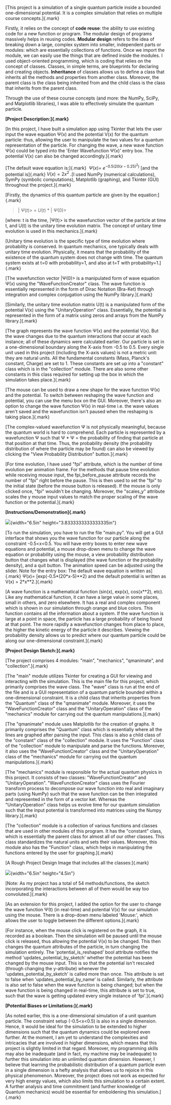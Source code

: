 [This project is a simulation of a single quantum particle inside a
bounded one-dimensional potential. It is a complex simulation that
relies on multiple course concepts.]{.mark}

Firstly, it relies on the concept of **code reuse**: the ability to use
existing code for a new function or program. The modular design of
programs massively helps in reusing codes. **Modular design** refers to
the idea of breaking down a large, complex system into smaller,
independent parts or modules: which are essentially collections of
functions. Once we import the module, we can easily use the things that
are defined inside the modules. I used object-oriented programming,
which is coding that relies on the concept of classes. Classes, in
simple terms, are blueprints for declaring and creating objects.
**Inheritance** of classes allows us to define a class that inherits all
the methods and properties from another class. Moreover, the parent
class is the class being inherited from and the child class is the class
that inherits from the parent class.

Through the use of these course concepts (and more: the NumPy, SciPy,
and Matplotlib libraries), I was able to effectively simulate the
quantum particle.

**[Project Description:]{.mark}**

[In this project, I have built a simulation app using Tkinter that lets
the user input the wave equation Ψ(x) and the potential V(x) for the
quantum particle: thus, allowing the user to manipulate the two values
for a quantum representation of the particle. For changing the wave, a
new wave function Ψ(x) could be typed into the 'Enter Wavefunction Ψ(x)'
entry box. The potential V(x) can also be changed accordingly.]{.mark}

[The default wave equation is:]{.mark}
$\ \Psi(x) = \ {e^{- 0.5(20(x - 0.25)^{2})}}^{}$ [and the potential
is]{.mark} $V(x) = {{2x}^{2}\ .}^{}$[I used NumPy (numerical
calculations), SymPy (symbolic computations), Matplotlib (graphing), and
Tkinter (GUI) throughout the project.]{.mark}

[Firstly, the dynamics of this quantum particle are given by the
equation:]{.mark}

> $|\ \Psi(t) > \  = \ U(t)\ *\ |\ \Psi(0) >$

[where: t is the time, \|Ψ(t)\> is the wavefunction vector of the
particle at time t, and U(t) is the unitary time evolution matrix. The
concept of unitary time evolution is used in this mechanics.]{.mark}

[Unitary time evolution is the specific type of time evolution where
probability is conserved. In quantum mechanics, one typically deals with
unitary time evolution. Physically, it means that the probability of the
existence of the quantum system does not change with time. The quantum
system exists at t=0 with probability=1, and also at t=T with
probability=1.]{.mark}

[The wavefunction vector \|Ψ(0)\> is a manipulated form of wave equation
Ψ(x) using the "WaveFunctionCreator" class. The wave function is
essentially represented in the form of Dirac Notation (Bra-Ket) through
integration and complex conjugation using the NumPy library.]{.mark}

[Similarly, the unitary time evolution matrix U(t) is a manipulated form
of the potential V(x) using the "UnitaryOperation" class. Essentially,
the potential is represented in the form of a matrix using zeros and
arrays from the NumPy library.]{.mark}

[The graph represents the wave function Ψ(x) and the potential V(x). But
the wave changes due to the quantum interactions that occur at each
instance; all of these dynamics were calculated earlier. Our particle is
set in a one-dimensional boundary along the X-axis from -0.5 to 0.5.
Every single unit used in this project (including the X-axis values) is
not a metric unit: they are natural units. All the fundamental constants
(Mass, Planck's constant, Charge) are set to 1. These constants are set
up into a \"constant\" class which is in the "collection" module. There
are also some other constants in this class required for setting up the
box in which the simulation takes place.]{.mark}

[The mouse can be used to draw a new shape for the wave function Ψ(x)
and the potential. To switch between reshaping the wave function and
potential, you can use the menu box on the GUI. Moreover, there's also
an option to change the wave function Ψ(x) in real-time i.e. the wave
values aren't saved and the wavefunction isn't paused when the reshaping
is taking place.]{.mark}

[The complex-valued wavefunction Ψ is not physically meaningful, because
the quantum world is hard to comprehend. Each particle is represented by
a wavefunction Ψ such that Ψ \* Ψ = the probability of finding that
particle at that position at that time. Thus, the probability density
(the probability distribution of where the particle may be found) can
also be viewed by clicking the "View Probability Distribution"
button.]{.mark}

[For time evolution, I have used "fpi" attribute, which is the number of
time evolution per animation frame. For the methods that pause time
evolution while receiving mouse input, the fpi_before_pause attribute
records the number of "fpi" right before the pause. This is then used to
set the "fpi" to the initial state (before the mouse button is
released). If the mouse is only clicked once, "fpi" wouldn't be
changing. Moreover, the "scales_y" attribute scales the y mouse input
values to match the proper scaling of the wave function or the
potential.]{.mark}

**[Instructions/Demonstration]{.mark}**

![](media/image1.png){width="6.5in" height="3.8333333333333335in"}

[To run the simulation, you have to run the file "main.py". You will get
a GUI interface that shows you the wave function for our particle along
the constraint -0.5\<x\<0.5. You will have entry boxes to enter new wave
equations and potential, a mouse drop-down menu to change the wave
equation or probability using the mouse, a view probability distribution
button that changes what is displayed (the wave function or the
probability density), and a quit button. The animation speed can be
adjusted using the slider. Note for the entry box: The default wave
equation is written as]{.mark} $\Psi(x) =$ [exp(-0.5\*(20\*x-5)\*\*2)
and the default potential is written as V(x) = 2\*x\*\*2.]{.mark}

[A wave function is a mathematical function (sin(x), exp(x),
cos(x\*\*2), etc). Like any mathematical function, it can have a large
value in some places, small in others, and zero elsewhere. It has a real
and complex component which is shown in our simulation through orange
and blue colors. This function contains all the information about a
system. If the wave function is large at a point in space, the particle
has a large probability of being found at that point. The more rapidly a
wavefunction changes from place to place, the higher the kinetic energy
of the particle it describes. Viewing the probability density allows us
to predict where our quantum particle could be along our one-dimensional
constraint.]{.mark}

**[Project Design Sketch:]{.mark}**

[The project comprises 4 modules: "main", "mechanics", "qmanimate", and
"collection".]{.mark}

[The "main" module utilizes Tkinter for creating a GUI for viewing and
interacting with the simulation. This is the main file for this project,
which primarily comprises the wave class. The "wave" class is run at the
end of the file and is a GUI representation of a quantum particle
bounded within a one-dimensional constraint. It is a child class that
inherits properties from the "Quantum" class of the "qmanimate" module.
Moreover, it uses the "WaveFunctionCreator" class and the
"UnitaryOperation" class of the "mechanics" module for carrying out the
quantum manipulations.]{.mark}

[The "qmanimate" module uses Matplotlib for the creation of graphs. It
primarily comprises the "Quantum" class which is essentially where all
the lines are graphed after parsing the input. This class is also a
child class of the \"constant\" class of the "collection" module. It
uses the "Function" class of the "collection" module to manipulate and
parse the functions. Moreover, it also uses the "WaveFunctionCreator"
class and the "UnitaryOperation" class of the "mechanics" module for
carrying out the quantum manipulations.]{.mark}

[The "mechanics" module is responsible for the actual quantum physics in
this project. It consists of two classes: "WaveFunctionCreator" and
"UnitaryOperation". "WaveFunctionCreator" class uses the Fourier
transform process to decompose our wave function into real and imaginary
parts (using NumPy) such that the wave function can be then integrated
and represented in the form of a vector ket. Whereas the
"UnitaryOperation" class helps us evolve time for our quantum simulation
such that the input potential is transformed into matrices using the
Numpy library.]{.mark}

[The "collection" module is a collection of various functions and
classes that are used in other modules of this program. It has the
\"constant\" class, which is essentially the parent class for almost all
of our other classes. This class standardizes the natural units and sets
their values. Moreover, this module also has the "Function" class, which
helps in manipulating the functions entered by the user for
graphing.]{.mark}

[A Rough Project Design Image that includes all the classes:]{.mark}

![](media/image2.png){width="6.5in" height="4.5in"}

[Note: As my project has a total of 54 methods/functions, the sketch
incorporating the interactions between all of them would be way too
convoluted.]{.mark}


[As an extension for this project, I added the option for the user to
change the wave function Ψ(t) (in real-time) and potential V(x) for our
simulation using the mouse. There is a drop-down menu labeled 'Mouse:',
which allows the user to toggle between the different options.]{.mark}

[For instance, when the mouse click is registered on the graph, it is
recorded as a boolean. Then the simulation will be paused until the
mouse click is released, thus allowing the potential V(x) to be changed.
This then changes the quantum attributes of the particle, in turn
changing the simulation entirely. The 'potential_is_reshaped' bool
attribute notifies the method 'updates_potential_by_sketch' whether the
potential has been changed by the mouse input. This is so that the
potential isn't rescaled (through changing the y-attribute) whenever the
'updates_potential_by_sketch' is called more than once. This attribute
is set to false when 'updates_potential_by_name' is called. Similarly,
the attribute is also set to false when the wave function is being
changed; but when the wave function is being changed in real-time, this
attribute is set to true, such that the wave is getting updated every
single instance of 'fpi'.]{.mark}


**[Potential Biases or Limitations:]{.mark}**

[As noted earlier, this is a one-dimensional simulation of a unit
quantum particle. The constraint setup (-0.5\<x\<0.5) is also in a
single dimension. Hence, it would be ideal for the simulation to be
extended to higher dimensions such that the quantum dynamics could be
explored even further. At the moment, I am yet to understand the
complexities and intricacies that are involved in higher dimensions,
which means that this project is slightly limited in that regard.
Moreover, my programming skills may also be inadequate (and in fact, my
machine may be inadequate) to further this simulation into an unlimited
quantum dimension. However, I believe that learning the probabilistic
distribution of a quantum particle even in a single dimension is a hefty
analysis that allows us to rejoice in this physical phenomenon.
Moreover, the project does not work as expected for very high energy
values, which also limits this simulation to a certain extent. A further
analysis and time commitment (and further knowledge of Quantum
mechanics) would be essential for emboldening this simulation.]{.mark}
